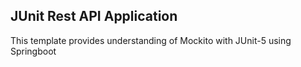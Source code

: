 ## JUnit Rest API Application
This template provides understanding of Mockito with JUnit-5 using Springboot